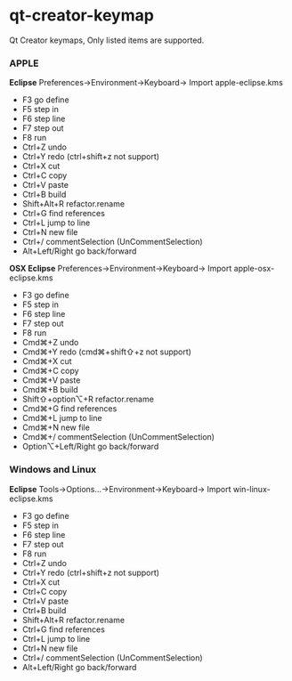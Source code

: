 # qt-creator-keymap

Qt Creator keymaps, Only listed items are supported.

### APPLE 
**Eclipse** Preferences->Environment->Keyboard-> Import apple-eclipse.kms

- F3 go define
- F5 step in 
- F6 step line
- F7 step out
- F8 run
- Ctrl+Z undo
- Ctrl+Y redo (ctrl+shift+z not support)
- Ctrl+X cut
- Ctrl+C copy
- Ctrl+V paste
- Ctrl+B build
- Shift+Alt+R refactor.rename
- Ctrl+G find references
- Ctrl+L jump to line
- Ctrl+N new file 
- Ctrl+/ commentSelection (UnCommentSelection)
- Alt+Left/Right go back/forward

**OSX Eclipse** Preferences->Environment->Keyboard-> Import apple-osx-eclipse.kms

- F3 go define
- F5 step in 
- F6 step line
- F7 step out
- F8 run
- Cmd⌘+Z undo
- Cmd⌘+Y redo (cmd⌘+shift⇧+z not support)
- Cmd⌘+X cut
- Cmd⌘+C copy
- Cmd⌘+V paste
- Cmd⌘+B build
- Shift⇧+option⌥+R refactor.rename
- Cmd⌘+G find references
- Cmd⌘+L jump to line
- Cmd⌘+N new file 
- Cmd⌘+/ commentSelection (UnCommentSelection)
- Option⌥+Left/Right go back/forward

### Windows and Linux
**Eclipse** Tools->Options...->Environment->Keyboard-> Import win-linux-eclipse.kms

- F3 go define
- F5 step in 
- F6 step line
- F7 step out
- F8 run
- Ctrl+Z undo
- Ctrl+Y redo (ctrl+shift+z not support)
- Ctrl+X cut
- Ctrl+C copy
- Ctrl+V paste
- Ctrl+B build
- Shift+Alt+R refactor.rename
- Ctrl+G find references
- Ctrl+L jump to line
- Ctrl+N new file 
- Ctrl+/ commentSelection (UnCommentSelection)
- Alt+Left/Right go back/forward
